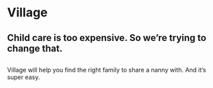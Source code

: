 # Village

## Child care is too expensive. So we’re trying to change that.

##
Village will help you find the right family to share a nanny with. And it’s super easy.
